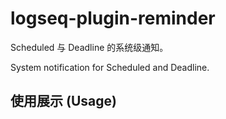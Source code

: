 # logseq-plugin-reminder

Scheduled 与 Deadline 的系统级通知。

System notification for Scheduled and Deadline.

## 使用展示 (Usage)
